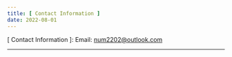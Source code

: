 ```yaml
---
title: [ Contact Information ]
date: 2022-08-01
---
```


[ Contact Information ]: Email: num2202@outlook.com

---
